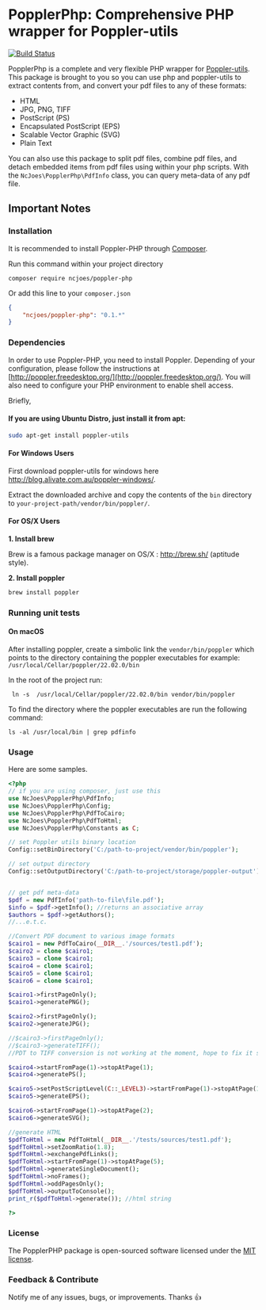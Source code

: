 # PopplerPhp: Comprehensive PHP wrapper for Poppler-utils

[![Build Status](https://github.com/42coders/poppler-php/actions/workflows/test.yml/badge.svg)](https://github.com/42coders/poppler-php/actions/workflows/test.yml)

PopplerPhp is a complete and very flexible PHP wrapper for [Poppler-utils](http://poppler.freedesktop.org/).
This package is brought to you so you can use php and poppler-utils to extract contents from, and convert your pdf files to any of these formats:

- HTML
- JPG, PNG, TIFF
- PostScript (PS)
- Encapsulated PostScript (EPS)
- Scalable Vector Graphic (SVG)
- Plain Text

You can also use this package to split pdf files, combine pdf files, and detach embedded items from pdf files using within your php scripts.
With the `NcJoes\PopplerPhp\PdfInfo` class, you can query meta-data of any pdf file.

## Important Notes

### Installation

It is recommended to install Poppler-PHP through [Composer](http://getcomposer.org/).

Run this command within your project directory

```shell
composer require ncjoes/poppler-php
```

Or add this line to your `composer.json`

```json
{
	"ncjoes/poppler-php": "0.1.*"
}
```

### Dependencies

In order to use Poppler-PHP, you need to install Poppler. Depending of your configuration, please follow the instructions at
[http://poppler.freedesktop.org/](http://poppler.freedesktop.org/). You will also need to configure your PHP environment to enable shell access.

Briefly,

#### If you are using Ubuntu Distro, just install it from apt:

```bash
sudo apt-get install poppler-utils
```

#### For Windows Users

First download poppler-utils for windows here <http://blog.alivate.com.au/poppler-windows/>.

Extract the downloaded archive and copy the contents of the `bin` directory to `your-project-path/vendor/bin/poppler/`.

#### For OS/X Users

**1. Install brew**

Brew is a famous package manager on OS/X : http://brew.sh/ (aptitude style).

**2. Install poppler**

```bash
brew install poppler
```

### Running unit tests
#### On macOS
After installing poppler, create a simbolic link the `vendor/bin/poppler` which points
to the directory containing the poppler executables for example: `/usr/local/Cellar/poppler/22.02.0/bin`

In the root of the project run:
```shell
 ln -s  /usr/local/Cellar/poppler/22.02.0/bin vendor/bin/poppler
```

To find the directory where the poppler executables are run the following command:
```shell
ls -al /usr/local/bin | grep pdfinfo
```

### Usage

Here are some samples.

```php
<?php
// if you are using composer, just use this
use NcJoes\PopplerPhp\PdfInfo;
use NcJoes\PopplerPhp\Config;
use NcJoes\PopplerPhp\PdfToCairo;
use NcJoes\PopplerPhp\PdfToHtml;
use NcJoes\PopplerPhp\Constants as C;

// set Poppler utils binary location
Config::setBinDirectory('C:/path-to-project/vendor/bin/poppler');

// set output directory
Config::setOutputDirectory('C:/path-to-project/storage/poppler-output');


// get pdf meta-data
$pdf = new PdfInfo('path-to-file\file.pdf');
$info = $pdf->getInfo(); //returns an associative array
$authors = $pdf->getAuthors();
//...e.t.c.

//Convert PDF document to various image formats
$cairo1 = new PdfToCairo(__DIR__.'/sources/test1.pdf');
$cairo2 = clone $cairo1;
$cairo3 = clone $cairo1;
$cairo4 = clone $cairo1;
$cairo5 = clone $cairo1;
$cairo6 = clone $cairo1;

$cairo1->firstPageOnly();
$cairo1->generatePNG();

$cairo2->firstPageOnly();
$cairo2->generateJPG();

//$cairo3->firstPageOnly();
//$cairo3->generateTIFF();
//PDT to TIFF conversion is not working at the moment, hope to fix it soon

$cairo4->startFromPage(1)->stopAtPage(1);
$cairo4->generatePS();

$cairo5->setPostScriptLevel(C::_LEVEL3)->startFromPage(1)->stopAtPage(1);
$cairo5->generateEPS();

$cairo6->startFromPage(1)->stopAtPage(2);
$cairo6->generateSVG();

//generate HTML
$pdfToHtml = new PdfToHtml(__DIR__.'/tests/sources/test1.pdf');
$pdfToHtml->setZoomRatio(1.8);
$pdfToHtml->exchangePdfLinks();
$pdfToHtml->startFromPage(1)->stopAtPage(5);
$pdfToHtml->generateSingleDocument();
$pdfToHtml->noFrames();
$pdfToHtml->oddPagesOnly();
$pdfToHtml->outputToConsole();
print_r($pdfToHtml->generate()); //html string

?>
```

### License

The PopplerPHP package is open-sourced software licensed under the [MIT license](http://opensource.org/licenses/MIT).

### Feedback & Contribute

Notify me of any issues, bugs, or improvements. Thanks :+1:
